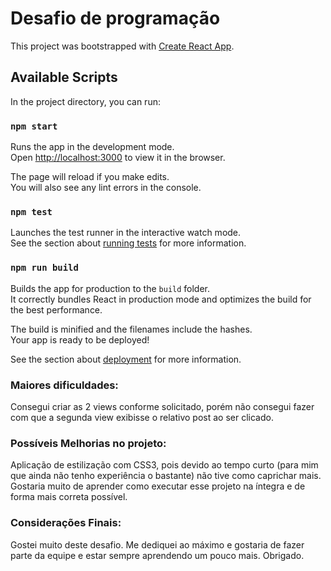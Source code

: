 # Desafio de programação

This project was bootstrapped with [Create React App](https://github.com/facebook/create-react-app).

## Available Scripts

In the project directory, you can run:

### `npm start`

Runs the app in the development mode.\
Open [http://localhost:3000](http://localhost:3000) to view it in the browser.

The page will reload if you make edits.\
You will also see any lint errors in the console.

### `npm test`

Launches the test runner in the interactive watch mode.\
See the section about [running tests](https://facebook.github.io/create-react-app/docs/running-tests) for more information.

### `npm run build`

Builds the app for production to the `build` folder.\
It correctly bundles React in production mode and optimizes the build for the best performance.

The build is minified and the filenames include the hashes.\
Your app is ready to be deployed!

See the section about [deployment](https://facebook.github.io/create-react-app/docs/deployment) for more information.

### Maiores dificuldades:

Consegui criar as 2 views conforme solicitado, porém não consegui fazer com que a segunda view exibisse o relativo post ao ser clicado.



### Possíveis Melhorias no projeto:

Aplicação de estilização com CSS3, pois devido ao tempo curto (para mim que ainda não tenho experiência o bastante) não tive como caprichar mais.
Gostaria muito de aprender como executar esse projeto na íntegra e de forma mais correta possível.



### Considerações Finais:

Gostei muito deste desafio. Me dediquei ao máximo e gostaria de fazer parte da equipe e estar sempre aprendendo um pouco mais. Obrigado.

